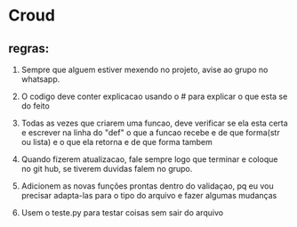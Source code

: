 # Croud
## regras:
1. Sempre que alguem estiver mexendo no projeto, avise ao grupo no whatsapp. 

2. O codigo deve conter explicacao usando o # para explicar o que esta se do feito

3. Todas as vezes que criarem uma funcao, deve verificar se ela esta certa e escrever na linha do "def" o que a funcao recebe e de que forma(str ou lista) e o que ela retorna e de que forma tambem 

4. Quando fizerem atualizacao, fale sempre logo que terminar e coloque no git hub, se tiverem duvidas falem no grupo.

5. Adicionem as novas funções prontas dentro do validaçao, pq eu vou precisar adapta-las para o tipo do arquivo e fazer algumas mudanças

6. Usem o teste.py para testar coisas sem sair do arquivo